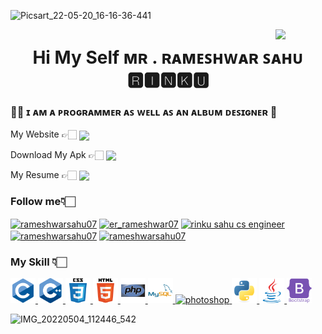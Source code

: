 ![Picsart_22-05-20_16-16-36-441](https://user-images.githubusercontent.com/102160977/170185365-539e740e-8a77-41e9-83f9-b7b57ccf314b.jpg)

<img align="right" src="https://user-images.githubusercontent.com/102160977/170222556-9bb193ec-db6b-4f9d-883e-ebe6486e25d7.png" width="80">

<h1 align="center">Hi My Self ᴍʀ . ʀᴀᴍᴇꜱʜᴡᴀʀ ꜱᴀʜᴜ <br> 🆁🅸🅽🅺🆄 </h1>
<h3 align=" ">👩‍💻 ɪ ᴀᴍ ᴀ ᴘʀᴏɢʀᴀᴍᴍᴇʀ ᴀꜱ ᴡᴇʟʟ ᴀꜱ ᴀɴ ᴀʟʙᴜᴍ ᴅᴇꜱɪɢɴᴇʀ 📸 </h3>

My Website 👉🏻 <a href="https://rameshwar07.blogspot.com/"><image align="center" src="https://user-images.githubusercontent.com/102160977/171975396-797cee59-180a-4544-bec1-b929c613ad5e.jpg" width="40"></a><br>



Download My Apk 👉🏻 <a href="https://appsgeyser.com/api/track/redirect?url=https%3A%2F%2Ffiles.appsgeyser.com%2FRameshwar%2520Tech_15585236.apk%3Fsrc%3Dpage"><image align="center" src="https://user-images.githubusercontent.com/102160977/179652610-8fd0558e-aa5c-477e-a70f-92a159e9406a.png" width="40"></a>


My Resume 👉🏻 <a href="https://drive.google.com/file/d/1rMpSBP_9wQnlCv5ex8RVYIjSoSZdPj5h/view?usp=drivesdk"><image align="center" src="https://user-images.githubusercontent.com/102160977/188358133-3746a6c4-ee2c-4c05-a3f1-2b7fa7d9b5c6.jpg" width="40"></a>



<h3 align="left">Follow me👇🏻</h3>
<p align="left">
<a href="https://fb.com/rameshwarsahu07" target="blank"><img align="center" src="https://raw.githubusercontent.com/rahuldkjain/github-profile-readme-generator/master/src/images/icons/Social/facebook.svg" alt="rameshwarsahu07" height="30" width="40" /></a>
<a href="https://instagram.com/er_rameshwar07" target="blank"><img align="center" src="https://raw.githubusercontent.com/rahuldkjain/github-profile-readme-generator/master/src/images/icons/Social/instagram.svg" alt="er_rameshwar07" height="30" width="40" /></a>
<a href="https://www.youtube.com/c/rinku sahu cs engineer" target="blank"><img align="center" src="https://raw.githubusercontent.com/rahuldkjain/github-profile-readme-generator/master/src/images/icons/Social/youtube.svg" alt="rinku sahu cs engineer" height="30" width="40" /></a>
<a href="https://in.pinterest.com/rameshwarsahu007" target="blank"><img align="center" src="https://raw.githubusercontent.com/rahuldkjain/github-profile-readme-generator/master/src/images/icons/Social/pinterest.svg" alt="rameshwarsahu07" height="30" width="40" /></a>
<a href="https://wa.me/+919926464350" target="blank"><img align="center" src="https://raw.githubusercontent.com/rahuldkjain/github-profile-readme-generator/master/src/images/icons/Social/whatsapp.svg" alt="rameshwarsahu07" height="30" width="40" /></a>



</p>

<h3 align="left">My Skill 👇🏻</h3>
<p align="left"> <a href="https://www.w3schools.com/c/" target="_blank" rel="noreferrer"> <img src="https://raw.githubusercontent.com/devicons/devicon/master/icons/c/c-original.svg" alt="c" width="40" height="40"/> </a> 
<a href="https://www.w3schools.com/cpp/" target="_blank" rel="noreferrer"> <img src="https://raw.githubusercontent.com/devicons/devicon/master/icons/cplusplus/cplusplus-original.svg" alt="cplusplus" width="40" height="40"/> </a> 
<a href="https://rameshwar07.blogspot.com/2021/10/basic-css.html?m=1" target="_blank" rel="noreferrer"> <img src="https://raw.githubusercontent.com/devicons/devicon/master/icons/css3/css3-original-wordmark.svg" alt="css3" width="40" height="40"/> </a>      
<a href="https://rameshwar07.blogspot.com/2021/10/basic-htmlhyper-text-markup-language.html?m=1" target="_blank" rel="noreferrer"> <img src="https://raw.githubusercontent.com/devicons/devicon/master/icons/html5/html5-original-wordmark.svg" alt="html5" width="40" height="40"/> </a>
<a href="https://www.w3schools.com/php/" target="_blank" rel="noreferrer"> <img src="https://raw.githubusercontent.com/devicons/devicon/master/icons/php/php-original.svg" alt="php" width="40" height="40"/> </a>  
<a href="https://www.w3schools.com/mySQl/default.asp" target="_blank" rel="noreferrer"> <img src="https://raw.githubusercontent.com/devicons/devicon/master/icons/mysql/mysql-original-wordmark.svg" alt="mysql" width="40" height="40"/> </a> 
<a href="#" target="_blank" rel="noreferrer"> <img src="https://user-images.githubusercontent.com/102160977/172032447-c85a479f-b62b-47f4-810c-f62622792b85.png" alt="photoshop" width="40" height="40"/> </a> 
<a href="https://www.w3schools.com/python/" target="_blank" rel="noreferrer"> <img src="https://raw.githubusercontent.com/devicons/devicon/master/icons/python/python-original.svg" alt="python" width="40" height="40"/> </a> 
<a href="https://www.w3schools.com/java/" target="_blank" rel="noreferrer"> <img src="https://raw.githubusercontent.com/devicons/devicon/master/icons/java/java-original.svg" alt="java" width="40" height="40"/> </a>
<img src="https://raw.githubusercontent.com/devicons/devicon/master/icons/bootstrap/bootstrap-plain-wordmark.svg" alt="bootstrap" width="40" height="40"/> </a> 



</p>

![IMG_20220504_112446_542](https://user-images.githubusercontent.com/102160977/170187771-c5ac3bfe-60d3-43d2-b072-81ebd4afd889.jpg)
